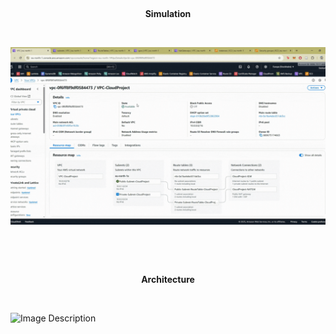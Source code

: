 <br><p align="center"><b>Simulation</b></p><br>

![Lex Demo](gif/gif.gif)

<br>

<br><p align="center"><b>Architecture</b></p><br>

![Image Description](Picture1.jpeg)
